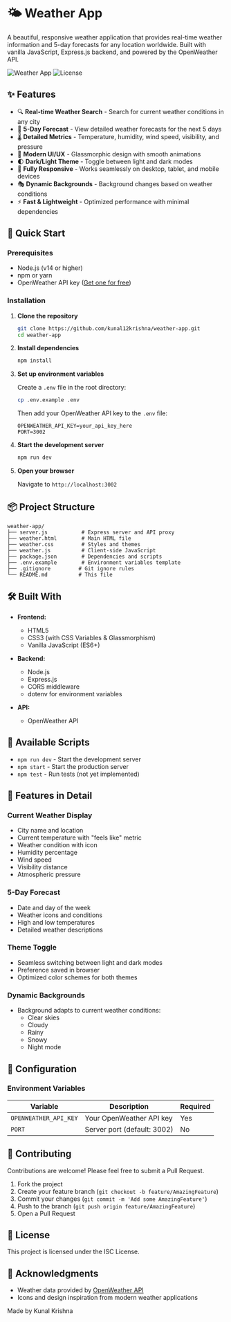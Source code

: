 # 🌤️ Weather App

A beautiful, responsive weather application that provides real-time weather information and 5-day forecasts for any location worldwide. Built with vanilla JavaScript, Express.js backend, and powered by the OpenWeather API.

![Weather App](https://img.shields.io/badge/status-active-success.svg)
![License](https://img.shields.io/badge/license-ISC-blue.svg)

## ✨ Features

- 🔍 **Real-time Weather Search** - Search for current weather conditions in any city
- 📅 **5-Day Forecast** - View detailed weather forecasts for the next 5 days
- 🌡️ **Detailed Metrics** - Temperature, humidity, wind speed, visibility, and pressure
- 🎨 **Modern UI/UX** - Glassmorphic design with smooth animations
- 🌓 **Dark/Light Theme** - Toggle between light and dark modes
- 📱 **Fully Responsive** - Works seamlessly on desktop, tablet, and mobile devices
- 🎭 **Dynamic Backgrounds** - Background changes based on weather conditions
- ⚡ **Fast & Lightweight** - Optimized performance with minimal dependencies

## 🚀 Quick Start

### Prerequisites

- Node.js (v14 or higher)
- npm or yarn
- OpenWeather API key ([Get one for free](https://openweathermap.org/api))

### Installation

1. **Clone the repository**
   ```bash
   git clone https://github.com/kunal12krishna/weather-app.git
   cd weather-app
   ```

2. **Install dependencies**
   ```bash
   npm install
   ```

3. **Set up environment variables**
   
   Create a `.env` file in the root directory:
   ```bash
   cp .env.example .env
   ```
   
   Then add your OpenWeather API key to the `.env` file:
   ```env
   OPENWEATHER_API_KEY=your_api_key_here
   PORT=3002
   ```

4. **Start the development server**
   ```bash
   npm run dev
   ```

5. **Open your browser**
   
   Navigate to `http://localhost:3002`

## 📦 Project Structure

```
weather-app/
├── server.js           # Express server and API proxy
├── weather.html        # Main HTML file
├── weather.css         # Styles and themes
├── weather.js          # Client-side JavaScript
├── package.json        # Dependencies and scripts
├── .env.example        # Environment variables template
├── .gitignore         # Git ignore rules
└── README.md          # This file
```

## 🛠️ Built With

- **Frontend:**
  - HTML5
  - CSS3 (with CSS Variables & Glassmorphism)
  - Vanilla JavaScript (ES6+)
  
- **Backend:**
  - Node.js
  - Express.js
  - CORS middleware
  - dotenv for environment variables

- **API:**
  - OpenWeather API

## 📝 Available Scripts

- `npm run dev` - Start the development server
- `npm start` - Start the production server
- `npm test` - Run tests (not yet implemented)

## 🎨 Features in Detail

### Current Weather Display
- City name and location
- Current temperature with "feels like" metric
- Weather condition with icon
- Humidity percentage
- Wind speed
- Visibility distance
- Atmospheric pressure

### 5-Day Forecast
- Date and day of the week
- Weather icons and conditions
- High and low temperatures
- Detailed weather descriptions

### Theme Toggle
- Seamless switching between light and dark modes
- Preference saved in browser
- Optimized color schemes for both themes

### Dynamic Backgrounds
- Background adapts to current weather conditions:
  - Clear skies
  - Cloudy
  - Rainy
  - Snowy
  - Night mode

## 🔧 Configuration

### Environment Variables

| Variable | Description | Required |
|----------|-------------|----------|
| `OPENWEATHER_API_KEY` | Your OpenWeather API key | Yes |
| `PORT` | Server port (default: 3002) | No |

## 🤝 Contributing

Contributions are welcome! Please feel free to submit a Pull Request.

1. Fork the project
2. Create your feature branch (`git checkout -b feature/AmazingFeature`)
3. Commit your changes (`git commit -m 'Add some AmazingFeature'`)
4. Push to the branch (`git push origin feature/AmazingFeature`)
5. Open a Pull Request

## 📄 License

This project is licensed under the ISC License.

## 🙏 Acknowledgments

- Weather data provided by [OpenWeather API](https://openweathermap.org/)
- Icons and design inspiration from modern weather applications

Made by Kunal Krishna
